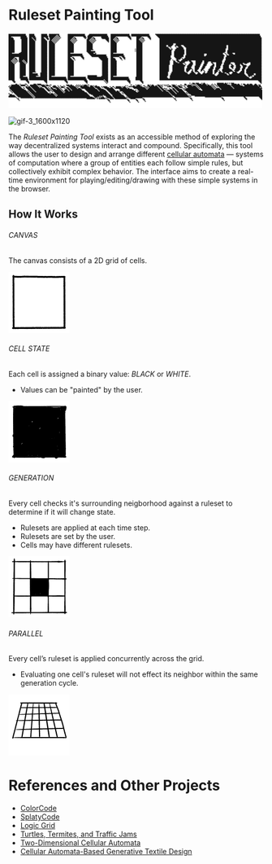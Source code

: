 # Ruleset Painting Tool

<img style="margin: auto; width: 500px" class="align-self-start" src="assets/logo/ruleset-painter-logo.gif">

![gif-3_1600x1120](https://github.com/erannestad/ruleset-painting-tool/assets/36762726/b50dfbfb-0a8c-49f2-8872-f75ae5170400)

The _Ruleset Painting Tool_ exists as an accessible method of exploring the way decentralized systems interact and compound. Specifically, this tool allows the user to design and arrange different [cellular automata](https://en.wikipedia.org/wiki/Cellular_automaton) — systems of computation where a group of entities each follow simple rules, but collectively exhibit complex behavior. The interface aims to create a real-time environment for playing/editing/drawing with these simple systems in the browser.

## How It Works


###### CANVAS
The canvas consists of a 2D grid of cells.

<img style="width: 120px" class="align-self-start" src="assets/gif-animations/2d-grid-min.gif">


###### CELL STATE
Each cell is assigned a binary value: _BLACK_ or _WHITE_. 
- Values can be "painted" by the user.
<img style="width: 120px" class="align-self-start" src="assets/gif-animations/binary-min.gif">


###### GENERATION
Every cell checks it's surrounding neigborhood against a ruleset to determine if it will change state.
- Rulesets are applied at each time step.
- Rulesets are set by the user.
- Cells may have different rulesets.
<img style="width: 120px" class="align-self-start" src="assets/gif-animations/ruleset-simple.gif">


###### PARALLEL
Every cell’s ruleset is applied concurrently across the grid.
- Evaluating one cell's ruleset will not effect its neighbor within the same generation cycle.
<img style="width: 120px" class="align-self-start" src="assets/gif-animations/parallel-processing.gif">



References and Other Projects
==========

- [ColorCode](http://colorcode2.bananabanana.me/)
- [SplatyCode](http://splatycode.bananabanana.me/)
- [Logic Grid](https://sciencevsmagic.net/logicgrid/#382C42)
- [Turtles, Termites, and Traffic Jams](https://mitpress.mit.edu/9780262680936/turtles-termites-and-traffic-jams/)
- [Two-Dimensional Cellular Automata](https://www.are.na/block/21728930)
- [Cellular Automata-Based Generative Textile Design](http://www.ijdesign.org/index.php/IJDesign/article/viewFile/3050/825)
